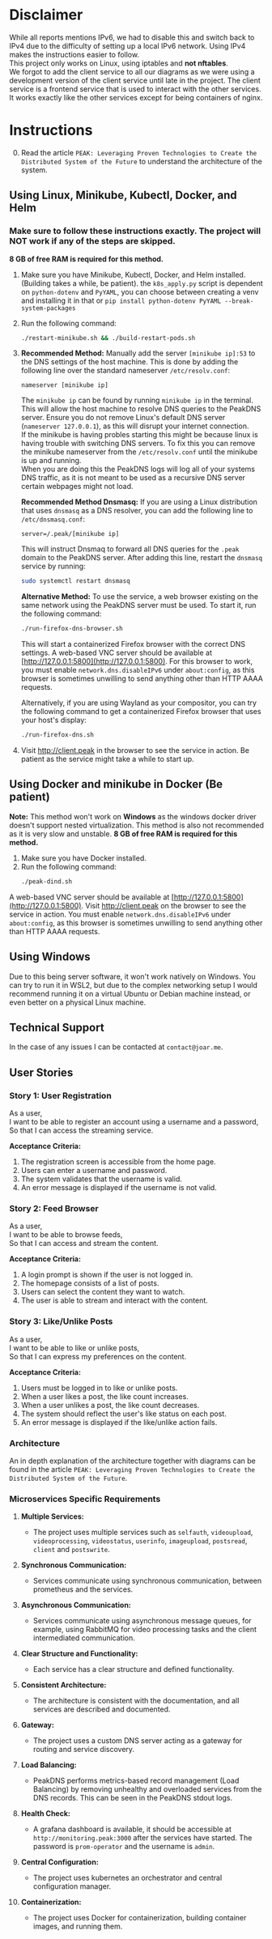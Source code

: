 # Disclaimer
While all reports mentions IPv6, we had to disable this and switch back to IPv4 due to the 
difficulty of setting up a local IPv6 network. Using IPv4 makes the instructions easier to follow.
\
This project only works on Linux, using iptables and **not nftables**.
\
We forgot to add the client service to all our diagrams as we were using a development version of the client service until late in the project. The client service is a frontend service that is used to interact with the other services.
It works exactly like the other services except for being containers of nginx.

# Instructions

0. Read the article `PEAK: Leveraging Proven Technologies to Create the Distributed System of the Future` to understand the architecture of the system.

## Using Linux, Minikube, Kubectl, Docker, and Helm
### **Make sure to follow these instructions exactly. The project will NOT work if any of the steps are skipped.**
**8 GB of free RAM is required for this method.**

1. Make sure you have Minikube, Kubectl, Docker, and Helm installed. (Building takes a while, be patient). the `k8s_apply.py` script is dependent on `python-dotenv` and `PyYAML`, you can choose between creating a venv and installing it in that or `pip install python-dotenv PyYAML --break-system-packages`
2. Run the following command:
    ```bash
    ./restart-minikube.sh && ./build-restart-pods.sh
    ```
3. **Recommended Method:** Manually add the server `[minikube ip]:53` to the DNS settings of the host machine. This is done by adding the following line over the standard nameserver `/etc/resolv.conf`:

    ```
    nameserver [minikube ip]
    ```

    The `minikube ip` can be found by running `minikube ip` in the terminal. This will allow the host machine to resolve DNS queries to the PeakDNS server. Ensure you do not remove Linux's default DNS server (`nameserver 127.0.0.1`), as this will disrupt your internet connection.\
    If the minikube is having probles starting this might be because linux is having trouble with switching DNS servers. To fix this you can remove the minikube nameserver from the `/etc/resolv.conf` until the minikube is up and running.\
    When you are doing this the PeakDNS logs will log all of your systems DNS traffic, as it is not meant to be used
    as a recursive DNS server certain webpages might not load.

    **Recommended Method Dnsmasq:** If you are using a Linux distribution that uses `dnsmasq` as a DNS resolver, you can add the following line to `/etc/dnsmasq.conf`:

    ```
    server=/.peak/[minikube ip]
    ```
    This will instruct Dnsmaq to forward all DNS queries for the `.peak` domain to the PeakDNS server. After adding this line, restart the `dnsmasq` service by running:

    ```bash
    sudo systemctl restart dnsmasq
    ```

    **Alternative Method:** To use the service, a web browser existing on the same network using the PeakDNS server must be used. To start it, run the following command:

    ```bash
    ./run-firefox-dns-browser.sh
    ```

    This will start a containerized Firefox browser with the correct DNS settings. A web-based VNC server should be available at [http://127.0.0.1:5800](http://127.0.0.1:5800). For this browser to work, you must enable `network.dns.disableIPv6` under `about:config`, as this browser is sometimes unwilling to send anything other than HTTP AAAA requests.

    Alternatively, if you are using Wayland as your compositor, you can try the following command to get a containerized Firefox browser that uses your host's display:

    ```bash
    ./run-firefox-dns.sh
    ```
4. Visit http://client.peak in the browser to see the service in action.
Be patient as the service might take a while to start up.

## **Using Docker and minikube in Docker (Be patient)**
**Note:** This method won't work on **Windows** as the windows docker driver doesn't support nested virtualization. This method is also not recommended as it is very slow and unstable. 
**8 GB of free RAM is required for this method.**

1. Make sure you have Docker installed.
2. Run the following command:
    ```bash
    ./peak-dind.sh
    ```
A web-based VNC server should be available at [http://127.0.0.1:5800](http://127.0.0.1:5800).
Visit http://client.peak on the browser to see the service in action. You must enable `network.dns.disableIPv6` under `about:config`, as this browser is sometimes unwilling to send anything other than HTTP AAAA requests.


## **Using Windows**
Due to this being server software, it won't work natively on Windows. You can try to run it in WSL2, but due to the complex networking setup I would recommend running 
it on a virtual Ubuntu or Debian machine instead, or even better on a physical Linux
machine.

## **Technical Support**
In the case of any issues I can be contacted at `contact@joar.me`.

## User Stories

### Story 1: User Registration
As a user,  
I want to be able to register an account using a username and a password,  
So that I can access the streaming service.

**Acceptance Criteria:**
1. The registration screen is accessible from the home page.
2. Users can enter a username and password.
3. The system validates that the username is valid.
4. An error message is displayed if the username is not valid.

### Story 2: Feed Browser
As a user,  
I want to be able to browse feeds,  
So that I can access and stream the content.

**Acceptance Criteria:**
1. A login prompt is shown if the user is not logged in.
2. The homepage consists of a list of posts.
3. Users can select the content they want to watch.
4. The user is able to stream and interact with the content.

### Story 3: Like/Unlike Posts
As a user,  
I want to be able to like or unlike posts,  
So that I can express my preferences on the content.

**Acceptance Criteria:**
1. Users must be logged in to like or unlike posts.
2. When a user likes a post, the like count increases.
3. When a user unlikes a post, the like count decreases.
4. The system should reflect the user's like status on each post.
5. An error message is displayed if the like/unlike action fails.

### Architecture
An in depth explanation of the architecture together with diagrams can be found in the article `PEAK: Leveraging Proven Technologies to Create the Distributed System of the Future`.

### Microservices Specific Requirements

1. **Multiple Services:**
   - The project uses multiple services such as `selfauth`, `videoupload`, `videoprocessing`, `videostatus`, `userinfo`, `imageupload`, `postsread`, `client` and `postswrite`.

2. **Synchronous Communication:**
   - Services communicate using synchronous communication, between prometheus and the services.

3. **Asynchronous Communication:**
   - Services communicate using asynchronous message queues, for example, using RabbitMQ for video processing tasks and the client 
   intermediated communication.

4. **Clear Structure and Functionality:**
   - Each service has a clear structure and defined functionality.

5. **Consistent Architecture:**
   - The architecture is consistent with the documentation, and all services are described and documented.

6. **Gateway:**
   - The project uses a custom DNS server acting as a gateway for routing and service discovery.

7. **Load Balancing:**
   - PeakDNS performs metrics-based record management (Load Balancing) by removing unhealthy and overloaded services from the DNS records.
   This can be seen in the PeakDNS stdout logs.

8. **Health Check:**
   - A grafana dashboard is available, it should be accessible at `http://monitoring.peak:3000` after the services have started. The password is `prom-operator` and the username is `admin`.

9. **Central Configuration:**
   - The project uses kubernetes an orchestrator and central configuration manager.

10. **Containerization:**
    - The project uses Docker for containerization, building container images, and running them.